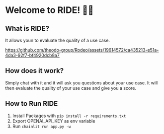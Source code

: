 # Welcome to RIDE! 🚀🤖

## What is RIDE?

It allows youn to evaluate the quality of a use case.


https://github.com/theodo-group/Rodeo/assets/19614572/ca435213-e51a-4da3-92f7-bf4920dcb8a7



## How does it work?

Simply chat with it and it will ask you questions about your use case. It will then evaluate the quality of your use case and give you a score.

## How to Run RIDE

1. Install Packages with `pip install -r requirements.txt`
2. Export OPENAI_API_KEY as env variable
3. Run `chainlit run app.py -w`


